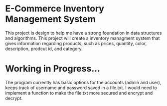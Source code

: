 # E-Commerce Inventory Management System

This project is design to help me have a strong foundation in data structures and algorithms. This project will create a inventory managment system that gives information regarding products, such as prices, quantity, color,
description, prodcut id, and category.

# Working in Progress...

The program currently has basic options for the accounts (admin and user), keeps track of username and password saved in a file.txt. I would need to implement a function to make the file.txt more secured and encrypt and
decrypt.
